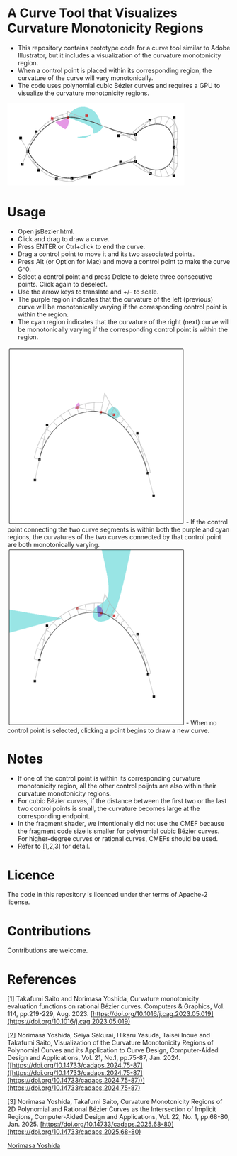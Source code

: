 # A Curve Tool that Visualizes Curvature Monotonicity Regions

- This repository contains prototype code for a curve tool similar to Adobe Illustrator, but it includes a visualization of the curvature monotonicity region.
- When a control point is placed within its corresponding region, the curvature of the curve will vary monotonically.
- The code uses polynomial cubic Bézier curves and requires a GPU to visualize the curvature monotonicity regions.
 <img src="Figs/fishOutline.png" alt="TwoPoints.png" width="400">
  
# Usage

- Open jsBezier.html.
- Click and drag to draw a curve.
- Press ENTER or Ctrl+click to end the curve.
- Drag a control point to move it and its two associated points.
- Press Alt (or Option for Mac) and move a control point to make the curve G^0.
- Select a control point and press Delete to delete three consecutive points. Click again to deselect.
- Use the arrow keys to translate and +/- to scale.
- The purple region indicates that the curvature of the left (previous) curve will be monotonically varying if the corresponding control point is within the region.
- The cyan region indicates that the curvature of the right (next) curve will be monotonically varying if the corresponding control point is within the region.
<img src="Figs/TwoPoints.png" alt="TwoPoints.png" width="400">
- If the control point connecting the two curve segments is within both the purple and cyan regions, the curvatures of the two curves connected by that control point are both monotonically varying.
<img src="Figs/ConnectingPoint.png" alt="ConnectingPoint.png" width="400">
- When no control point is selected, clicking a point begins to draw a new curve.

# Notes
- If one of the control point is within its corresponding curvature monotonicity region, all the other control poijnts are also within their curvature monotonicity regions.
- For cubic Bézier curves, if the distance between the first two or the last two control points is small, the curvature becomes large at the corresponding endpoint.
- In the fragment shader, we intentionally did not use the CMEF because the fragment code size is smaller for polynomial cubic Bézier curves. For higher-degree curves or rational curves, CMEFs should be used.
- Refer to [1,2,3] for detail.

# Licence
The code in this repository is licenced under ther terms of Apache-2 license.

# Contributions
Contributions are welcome.

# References
[1] Takafumi Saito and Norimasa Yoshida, Curvature monotonicity evaluation functions on rational Bézier curves. Computers & Graphics, Vol. 114, pp.219-229, Aug. 2023. [https://doi.org/10.1016/j.cag.2023.05.019](https://doi.org/10.1016/j.cag.2023.05.019)

[2] Norimasa Yoshida, Seiya Sakurai, Hikaru Yasuda, Taisei Inoue and Takafumi Saito, Visualization of the Curvature Monotonicity Regions of Polynomial Curves and its Application to Curve Design, Computer-Aided Design and Applications, Vol. 21, No.1, pp.75-87, Jan. 2024. [[https://doi.org/10.14733/cadaps.2024.75-87]([https://doi.org/10.14733/cadaps.2024.75-87](https://doi.org/10.14733/cadaps.2024.75-87))](https://doi.org/10.14733/cadaps.2024.75-87)

[3] Norimasa Yoshida, Takafumi Saito, Curvature Monotonicity Regions of 2D Polynomial and Rational Bézier Curves as the Intersection of Implicit Regions, Computer-Aided Design and Applications, Vol. 22, No. 1, pp.68-80, Jan. 2025.  [https://doi.org/10.14733/cadaps.2025.68-80](https://doi.org/10.14733/cadaps.2025.68-80)

[Norimasa Yoshida](https://sites.google.com/view/yoshida-lab-citnu/english/profile-e)
